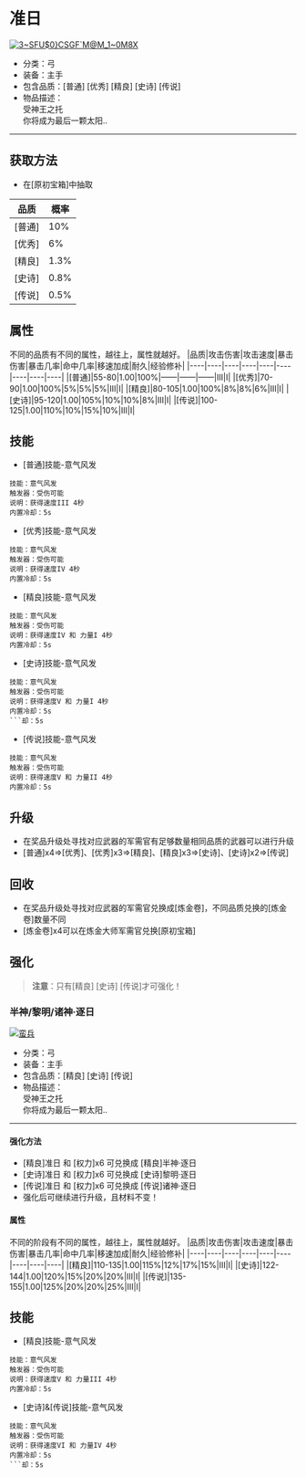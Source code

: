 # 准日
<a href="https://imgbb.com/"><img src="https://i.ibb.co/t8Y3KjJ/3-SFU-0-CSGF-M-M-1-0-M8-X.png" alt="3~SFU$0}CSGF`M@M_1~0M8X" border="0"></a>
* 分类：弓
* 装备：主手
* 包含品质：[普通] [优秀] [精良] [史诗] [传说]
* 物品描述：<br/>受神王之托<br/>你将成为最后一颗太阳..
---
## 获取方法
* 在[原初宝箱]中抽取

|品质|概率|
|----|----|
|[普通]|10%|
|[优秀]|6%|
|[精良]|1.3%|
|[史诗]|0.8%|
|[传说]|0.5%|
## 属性
不同的品质有不同的属性，越往上，属性就越好。
|品质|攻击伤害|攻击速度|暴击伤害|暴击几率|命中几率|移速加成|耐久|经验修补|
|----|----|----|----|----|----|----|----|----|
|[普通]|55-80|1.00|100%|——|——|——|III|I|
|[优秀]|70-90|1.00|100%|5%|5%|5%|III|I|
|[精良]|80-105|1.00|100%|8%|8%|6%|III|I|
|[史诗]|95-120|1.00|105%|10%|10%|8%|III|I|
|[传说]|100-125|1.00|110%|10%|15%|10%|III|I|
## 技能
* [普通]技能-意气风发
```
技能：意气风发
触发器：受伤可能
说明：获得速度III 4秒
内置冷却：5s
```
* [优秀]技能-意气风发
```
技能：意气风发
触发器：受伤可能
说明：获得速度IV 4秒
内置冷却：5s
```
* [精良]技能-意气风发
```
技能：意气风发
触发器：受伤可能
说明：获得速度IV 和 力量I 4秒
内置冷却：5s
```
* [史诗]技能-意气风发
```
技能：意气风发
触发器：受伤可能
说明：获得速度V 和 力量I 4秒
内置冷却：5s
```却：5s
```
* [传说]技能-意气风发
```
技能：意气风发
触发器：受伤可能
说明：获得速度V 和 力量II 4秒
内置冷却：5s
```
## 升级
* 在奖品升级处寻找对应武器的军需官有足够数量相同品质的武器可以进行升级
* [普通]x4=>[优秀]、[优秀]x3=>[精良]、[精良]x3=>[史诗]、[史诗]x2=>[传说]
## 回收
* 在奖品升级处寻找对应武器的军需官兑换成[炼金卷]，不同品质兑换的[炼金卷]数量不同
* [炼金卷]x4可以在炼金大师军需官兑换[原初宝箱]
## 强化
>**注意**：只有[精良] [史诗] [传说]才可强化！
### 半神/黎明/诸神·逐日
<a href="https://imgbb.com/"><img src="https://i.ibb.co/L5Pdgv7/image.png" alt="蛮兵" border="0"></a>
* 分类：弓
* 装备：主手
* 包含品质：[精良] [史诗] [传说]
* 物品描述：<br/>受神王之托<br/>你将成为最后一颗太阳..
---
#### 强化方法
* [精良]准日 和 [权力]x6 可兑换成 [精良]半神·逐日
* [史诗]准日 和 [权力]x6 可兑换成 [史诗]黎明·逐日
* [传说]准日 和 [权力]x6 可兑换成 [传说]诸神·逐日
* 强化后可继续进行升级，且材料不变！
#### 属性
不同的阶段有不同的属性，越往上，属性就越好。
|品质|攻击伤害|攻击速度|暴击伤害|暴击几率|命中几率|移速加成|耐久|经验修补|
|----|----|----|----|----|----|----|----|----|
|[精良]|110-135|1.00|115%|12%|17%|15%|III|I|
|[史诗]|122-144|1.00|120%|15%|20%|20%|III|I|
|[传说]|135-155|1.00|125%|20%|20%|25%|III|I|
## 技能
* [精良]技能-意气风发
```
技能：意气风发
触发器：受伤可能
说明：获得速度V 和 力量III 4秒
内置冷却：5s
```
* [史诗]&[传说]技能-意气风发
```
技能：意气风发
触发器：受伤可能
说明：获得速度VI 和 力量IV 4秒
内置冷却：5s
```却：5s
```
